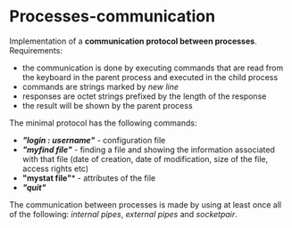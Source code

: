 # Processes-communication

Implementation of a **communication protocol between processes**.  
Requirements:
- the communication is done by executing commands that are read from the keyboard in the parent process and executed in the child process
- commands are strings marked by *new line*
- responses are octet strings prefixed by the length of the response
- the result will be shown by the parent process  

The minimal protocol has the following commands:

- ***"login : username"*** - configuration file
- ***"myfind file"*** - finding a file and showing the information associated with that file (date of creation, date of modification, size of the file, access rights etc)
- **"mystat file"*** - attributes of the file
- ***"quit"***  

The communication between processes is made by using at least once all of the following: *internal pipes*, *external pipes* and *socketpair*.



